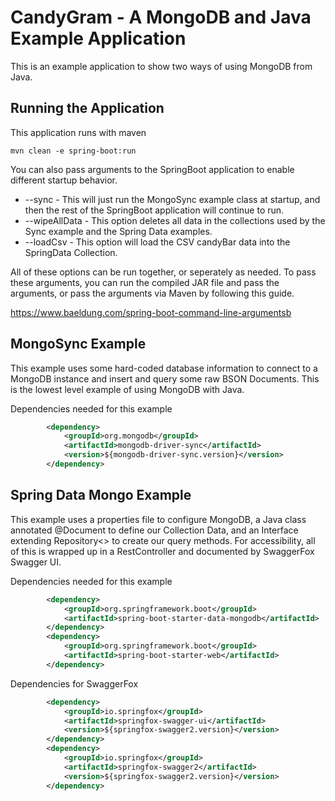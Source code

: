 # CandyGram - A MongoDB and Java Example Application

This is an example application to show two ways of using MongoDB from Java.

## Running the Application
This application runs with maven
```shell
mvn clean -e spring-boot:run
```
You can also pass arguments to the SpringBoot application to enable
different startup behavior.

* --sync  - This will just run the MongoSync example class at startup,
and then the rest of the SpringBoot application will continue to run.
* --wipeAllData - This option deletes all data in the collections used
by the Sync example and the Spring Data examples.
* --loadCsv - This option will load the CSV candyBar data into the
SpringData Collection.

All of these options can be run together, or seperately as needed. To
pass these arguments, you can run the compiled JAR file and pass the
arguments, or pass the arguments via Maven by following this guide.

https://www.baeldung.com/spring-boot-command-line-argumentsb

## MongoSync Example

This example uses some hard-coded database information to connect to a
MongoDB instance and insert and query some raw BSON Documents.
This is the lowest level example of using MongoDB with Java.

Dependencies needed for this example
```xml
        <dependency>
            <groupId>org.mongodb</groupId>
            <artifactId>mongodb-driver-sync</artifactId>
            <version>${mongodb-driver-sync.version}</version>
        </dependency>
```

## Spring Data Mongo Example

This example uses a properties file to configure MongoDB, a Java class
annotated @Document to define our Collection Data, and an Interface
extending Repository<> to create our query methods. For accessibility,
all of this is wrapped up in a RestController and documented by
SwaggerFox Swagger UI.

Dependencies needed for this example
```xml
        <dependency>
            <groupId>org.springframework.boot</groupId>
            <artifactId>spring-boot-starter-data-mongodb</artifactId>
        </dependency>
        <dependency>
            <groupId>org.springframework.boot</groupId>
            <artifactId>spring-boot-starter-web</artifactId>
        </dependency>
```

Dependencies for SwaggerFox
```xml
        <dependency>
            <groupId>io.springfox</groupId>
            <artifactId>springfox-swagger-ui</artifactId>
            <version>${springfox-swagger2.version}</version>
        </dependency>
        <dependency>
            <groupId>io.springfox</groupId>
            <artifactId>springfox-swagger2</artifactId>
            <version>${springfox-swagger2.version}</version>
        </dependency>
```

